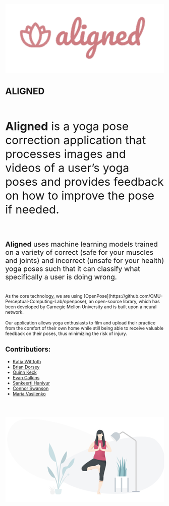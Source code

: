 
<div align="center">
    <img src="code/aligned/app/static/images/aligned_logo.png",style="height:50px;">
</div>

# ALIGNED

<br>

<p style="font-size:36px"> <b>Aligned</b> is a yoga pose correction application that processes images and videos of a user’s yoga poses and provides feedback on how to improve the pose if needed. </p>
<br>
<p style="font-size:22px"> <b>Aligned</b> uses machine learning models trained on a variety of correct (safe for your muscles and joints) and incorrect (unsafe for your health) yoga poses such that it can classify what specifically a user is doing wrong. </p>
<br>
As the core technology, we are using [OpenPose](https://github.com/CMU-Perceptual-Computing-Lab/openpose), an open-source library, which has been developed by Carnegie Mellon University and is built upon a neural network. 
<br>
<br>
Our application allows yoga enthusiasts to film and upload their practice from the comfort of their own home while still being able to receive valuable feedback on their poses, thus minimizing the risk of injury. </p>

## __Contributiors__:
* [Katja Wittfoth](https://github.com/katjawittfoth)
* [Brian Dorsey](https://github.com/bdorsey2)
* [Quinn Keck](https://github.com/keck343)
* [Evan Calkins](https://github.com/ecalkins)
* [Sankeerti Haniyur](https://github.com/skhaniyur)
* [Connor Swanson](https://github.com/conswanson)
* [Maria Vasilenko](https://github.com/mashamasha)

<br>
<br>
<br>
<img src="code/aligned/app/static/images/aligned_pic.png">


<!--# product-analytics-group-project-group10
product-analytics-group-project-group10 created by GitHub Classroom
>>>>>>> a34d89dd9fe23c79bebf03380dead843bc60e092-->
